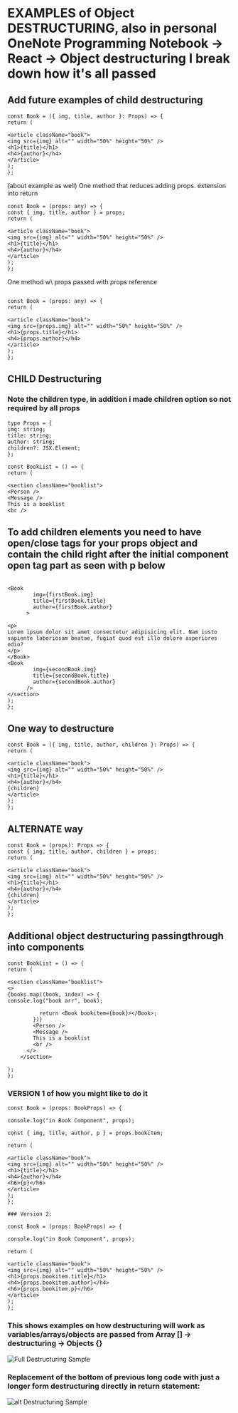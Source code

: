 # EXAMPLES of Object DESTRUCTURING, also in personal OneNote Programming Notebook -> React -> Object destructuring I break down how it's all passed

## Add future examples of child destructuring

```
const Book = ({ img, title, author }: Props) => {
return (

<article className="book">
<img src={img} alt="" width="50%" height="50%" />
<h1>{title}</h1>
<h4>{author}</h4>
</article>
);
};
```

(about example as well)
One method that reduces adding props. extension into return

```
const Book = (props: any) => {
const { img, title, author } = props;
return (

<article className="book">
<img src={img} alt="" width="50%" height="50%" />
<h1>{title}</h1>
<h4>{author}</h4>
</article>
);
};
```

One method w\ props passed with props reference

```

const Book = (props: any) => {
return (

<article className="book">
<img src={props.img} alt="" width="50%" height="50%" />
<h1>{props.title}</h1>
<h4>{props.author}</h4>
</article>
);
};

```

## CHILD Destructuring

### Note the children type, in addition i made children option so not required by all props

```
type Props = {
img: string;
title: string;
author: string;
children?: JSX.Element;
};

const BookList = () => {
return (

<section className="booklist">
<Person />
<Message />
This is a booklist
<br />

```

## To add children elements you need to have open/close tags for your props object and contain the child right after the initial component open tag part as seen with p below

```

<Book
        img={firstBook.img}
        title={firstBook.title}
        author={firstBook.author}
      >

<p>
Lorem ipsum dolor sit amet consectetur adipisicing elit. Nam iusto
sapiente laboriosam beatae, fugiat quod est illo dolore asperiores
odio?
</p>
</Book>
<Book
        img={secondBook.img}
        title={secondBook.title}
        author={secondBook.author}
      />
</section>
);
};
```

## One way to destructure

```
const Book = ({ img, title, author, children }: Props) => {
return (

<article className="book">
<img src={img} alt="" width="50%" height="50%" />
<h1>{title}</h1>
<h4>{author}</h4>
{children}
</article>
);
};
```

## ALTERNATE way

```
const Book = (props): Props => {
const { img, title, author, children } = props;
return (

<article className="book">
<img src={img} alt="" width="50%" height="50%" />
<h1>{title}</h1>
<h4>{author}</h4>
{children}
</article>
);
};
```

## Additional object destructuring passingthrough into components

```
const BookList = () => {
return (

<section className="booklist">
<>
{books.map((book, index) => {
console.log("book arr", book);

          return <Book bookitem={book}></Book>;
        })}
        <Person />
        <Message />
        This is a booklist
        <br />
      </>
    </section>

);
};
```

### VERSION 1 of how you might like to do it

```
const Book = (props: BookProps) => {

console.log("in Book Component", props);

const { img, title, author, p } = props.bookitem;

return (

<article className="book">
<img src={img} alt="" width="50%" height="50%" />
<h1>{title}</h1>
<h4>{author}</h4>
<h6>{p}</h6>
</article>
);
};

### Version 2:

const Book = (props: BookProps) => {

console.log("in Book Component", props);

return (

<article className="book">
<img src={img} alt="" width="50%" height="50%" />
<h1>{props.bookitem.title}</h1>
<h4>{props.bookitem.author}</h4>
<h6>{props.bookitem.p}</h6>
</article>
);
};
```

### This shows examples on how destructuring will work as variables/arrays/objects are passed from Array [] -> destructuring -> Objects {}

<img title="Full Destructuring Sample" src="./mdimages/destructuring_full.png">

### Replacement of the bottom of previous long code with just a longer form destructuring directly in return statement:

<img title="alt Destructuring Sample" src="./mdimages/destructuring_alt.png">
